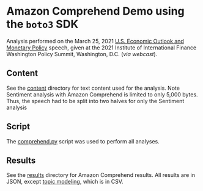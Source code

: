 # Amazon Comprehend Demo using the `boto3` SDK

Analysis performed on the March 25, 2021 [U.S. Economic Outlook and Monetary Policy](https://www.federalreserve.gov/newsevents/speech/clarida20210325a.htm) speech, given at the 2021 Institute of International Finance Washington Policy Summit, Washington, D.C. (_via webcast_).

## Content
See the [content](./content) directory for text content used for the analysis. Note Sentiment analysis with Amazon Comprehend is limited to only 5,000 bytes. Thus, the speech had to be split into two halves for only the Sentiment analysis

## Script
The [comprehend.py](./comprehend.py) script was used to perform all analyses.

## Results
See the [results](./results) directory for Amazon Comprehend results. All results are in JSON, except [topic modeling](./results/topic_modeling), which is in CSV.
